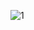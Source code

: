 ![1](https://github.com/eneoxkeskin/E-commerce/assets/157140481/a2a94ce3-e8ee-4734-b6b8-5e6d3ce75f8d)
